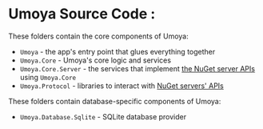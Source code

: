 # Umoya Source Code :

These folders contain the core components of Umoya:

* `Umoya` - the app's entry point that glues everything together
* `Umoya.Core` - Umoya's core logic and services
* `Umoya.Core.Server` - the services that implement [the NuGet server APIs](https://docs.microsoft.com/en-us/nuget/api/overview) using `Umoya.Core`
* `Umoya.Protocol` - libraries to interact with [NuGet servers' APIs](https://docs.microsoft.com/en-us/nuget/api/overview)

These folders contain database-specific components of Umoya:

* `Umoya.Database.Sqlite` - SQLite database provider
